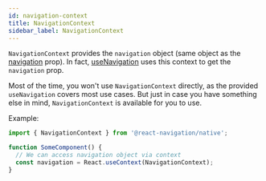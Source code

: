 ```yaml
---
id: navigation-context
title: NavigationContext
sidebar_label: NavigationContext
---
```


`NavigationContext` provides the `navigation` object (same object as the [navigation](navigation-prop.md) prop). In fact, [useNavigation](use-navigation.md) uses this context to get the `navigation` prop.

Most of the time, you won't use `NavigationContext` directly, as the provided `useNavigation` covers most use cases. But just in case you have something else in mind, `NavigationContext` is available for you to use.

Example:

<samp id="navigation-context" />

```js
import { NavigationContext } from '@react-navigation/native';

function SomeComponent() {
  // We can access navigation object via context
  const navigation = React.useContext(NavigationContext);
}
```
